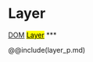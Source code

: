 # Layer
<span class="inheritance">
<a href="#Documentation/core/dom">DOM</a>
<a class="inheritance" href="#Documentation/elements/layer"><mark>Layer</mark></a>
</span>
***


@@include(layer_p.md)